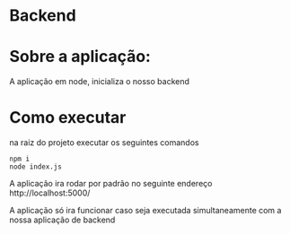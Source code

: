 # Backend

# Sobre a aplicação:

A aplicação em node, inicializa o nosso backend

# Como executar

na raiz do projeto executar os seguintes comandos

    npm i
    node index.js

A aplicação ira rodar por padrão no seguinte endereço http://localhost:5000/

A aplicação só ira funcionar caso seja executada simultaneamente com a nossa aplicação de backend
